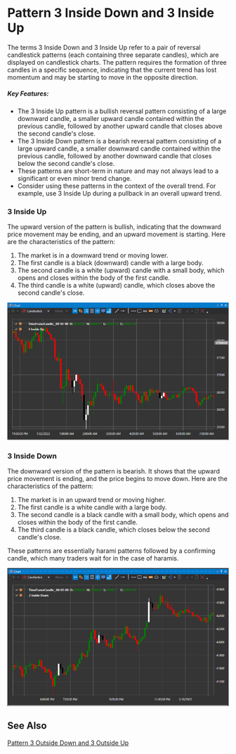 # Pattern 3 Inside Down and 3 Inside Up

The terms 3 Inside Down and 3 Inside Up refer to a pair of reversal candlestick patterns (each containing three separate candles), which are displayed on candlestick charts. The pattern requires the formation of three candles in a specific sequence, indicating that the current trend has lost momentum and may be starting to move in the opposite direction.

##### Key Features:

- The 3 Inside Up pattern is a bullish reversal pattern consisting of a large downward candle, a smaller upward candle contained within the previous candle, followed by another upward candle that closes above the second candle's close.
- The 3 Inside Down pattern is a bearish reversal pattern consisting of a large upward candle, a smaller downward candle contained within the previous candle, followed by another downward candle that closes below the second candle's close.
- These patterns are short-term in nature and may not always lead to a significant or even minor trend change.
- Consider using these patterns in the context of the overall trend. For example, use 3 Inside Up during a pullback in an overall upward trend.

### 3 Inside Up

The upward version of the pattern is bullish, indicating that the downward price movement may be ending, and an upward movement is starting. Here are the characteristics of the pattern:

1. The market is in a downward trend or moving lower.
2. The first candle is a black (downward) candle with a large body.
3. The second candle is a white (upward) candle with a small body, which opens and closes within the body of the first candle.
4. The third candle is a white (upward) candle, which closes above the second candle's close.

![IndicatorPattern3IU](../../../../images/indicatorpattern3iu.png)

### 3 Inside Down

The downward version of the pattern is bearish. It shows that the upward price movement is ending, and the price begins to move down. Here are the characteristics of the pattern:

1. The market is in an upward trend or moving higher.
2. The first candle is a white candle with a large body.
3. The second candle is a black candle with a small body, which opens and closes within the body of the first candle.
4. The third candle is a black candle, which closes below the second candle's close.

These patterns are essentially harami patterns followed by a confirming candle, which many traders wait for in the case of haramis.

![IndicatorPattern3ID](../../../../images/indicatorpattern3id.png)

## See Also

[Pattern 3 Outside Down and 3 Outside Up](pattern_3od3ou.md)
